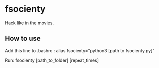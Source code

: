 # fsocienty
Hack like in the movies.

<h2> How to use </h1>

Add this line to .bashrc :
<asside>
alias fsocienty="python3 [path to fsocienty.py]"
</asside>

Run:
<asside>
fsocienty [path_to_folder] [repeat_times]
</asside>